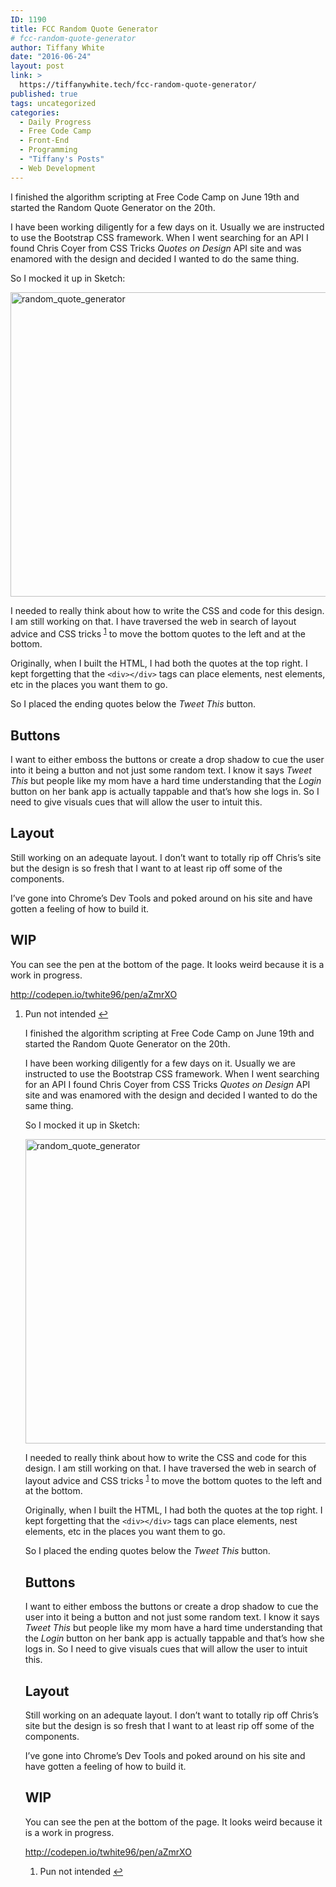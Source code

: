 ```yaml
---
ID: 1190
title: FCC Random Quote Generator
# fcc-random-quote-generator
author: Tiffany White
date: "2016-06-24"
layout: post
link: >
  https://tiffanywhite.tech/fcc-random-quote-generator/
published: true
tags: uncategorized
categories:
  - Daily Progress
  - Free Code Camp
  - Front-End
  - Programming
  - "Tiffany's Posts"
  - Web Development
---
```



I finished the algorithm scripting at Free Code Camp on June 19th and started the Random Quote Generator on the 20th.

I have been working diligently for a few days on it. Usually we are instructed to use the Bootstrap CSS framework. When I went searching for an API I found Chris Coyer from CSS Tricks <em>Quotes on Design</em> API site and was enamored with the design and decided I wanted to do the same thing.

So I mocked it up in Sketch:

<img class="aligncenter size-large wp-image-1192" src="https://helloburgh.me/wp-content/uploads/2016/06/Rando-Quote_2-1024x713.jpg" alt="random_quote_generator" width="700" height="487" />

I needed to really think about how to write the CSS and code for this design. I am still working on that. I have traversed the web in search of layout advice and CSS tricks <sup><a id="ffn1" class="footnote" href="#fn1">1</a></sup> to move the bottom quotes to the left and at the bottom.

Originally, when I built the HTML, I had both the quotes at the top right. I kept forgetting that the <code>&lt;div&gt;&lt;/div&gt;</code> tags can place elements, nest elements, etc in the places you want them to go.

So I placed the ending quotes below the <em>Tweet This</em> button.
<h2>Buttons</h2>
I want to either emboss the buttons or create a drop shadow to cue the user into it being a button and not just some random text. I know it says <em>Tweet This</em> but people like my mom have a hard time understanding that the <em>Login</em> button on her bank app is actually tappable and that’s how she logs in. So I need to give visuals cues that will allow the user to intuit this.
<h2>Layout</h2>
Still working on an adequate layout. I don’t want to totally rip off Chris’s site but the design is so fresh that I want to at least rip off some of the components.

I’ve gone into Chrome’s Dev Tools and poked around on his site and have gotten a feeling of how to build it.
<h2>WIP</h2>
You can see the pen at the bottom of the page. It looks weird because it is a work in progress.

http://codepen.io/twhite96/pen/aZmrXO
<ol id="footnotes">
 	<li id="fn1">Pun not intended <a href="#ffn1">↩︎</a></li>



I finished the algorithm scripting at Free Code Camp on June 19th and started the Random Quote Generator on the 20th.

I have been working diligently for a few days on it. Usually we are instructed to use the Bootstrap CSS framework. When I went searching for an API I found Chris Coyer from CSS Tricks <em>Quotes on Design</em> API site and was enamored with the design and decided I wanted to do the same thing.

So I mocked it up in Sketch:

<img class="aligncenter size-large wp-image-1192" src="https://helloburgh.me/wp-content/uploads/2016/06/Rando-Quote_2-1024x713.jpg" alt="random_quote_generator" width="700" height="487" />

I needed to really think about how to write the CSS and code for this design. I am still working on that. I have traversed the web in search of layout advice and CSS tricks <sup><a id="ffn1" class="footnote" href="#fn1">1</a></sup> to move the bottom quotes to the left and at the bottom.

Originally, when I built the HTML, I had both the quotes at the top right. I kept forgetting that the <code>&lt;div&gt;&lt;/div&gt;</code> tags can place elements, nest elements, etc in the places you want them to go.

So I placed the ending quotes below the <em>Tweet This</em> button.
<h2>Buttons</h2>
I want to either emboss the buttons or create a drop shadow to cue the user into it being a button and not just some random text. I know it says <em>Tweet This</em> but people like my mom have a hard time understanding that the <em>Login</em> button on her bank app is actually tappable and that’s how she logs in. So I need to give visuals cues that will allow the user to intuit this.
<h2>Layout</h2>
Still working on an adequate layout. I don’t want to totally rip off Chris’s site but the design is so fresh that I want to at least rip off some of the components.

I’ve gone into Chrome’s Dev Tools and poked around on his site and have gotten a feeling of how to build it.
<h2>WIP</h2>
You can see the pen at the bottom of the page. It looks weird because it is a work in progress.

http://codepen.io/twhite96/pen/aZmrXO
<ol id="footnotes">
 	<li id="fn1">Pun not intended <a href="#ffn1">↩︎</a></li>




</ol>